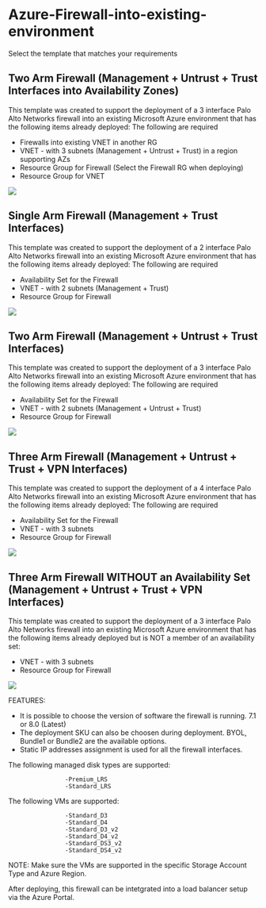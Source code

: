 # Azure-Firewall-into-existing-environment

Select the template that matches your requirements

## Two Arm Firewall (Management + Untrust + Trust Interfaces into Availability Zones)

This template was created to support the deployment of a 3 interface Palo Alto Networks firewall into an existing Microsoft Azure environment that has the following items already deployed:
The following are required
- Firewalls into existing VNET in another RG
- VNET - with 3 subnets (Management + Untrust + Trust) in a region supporting AZs
- Resource Group for Firewall (Select the Firewall RG when deploying)
- Resource Group for VNET
                    

[<img src="http://azuredeploy.net/deploybutton.png"/>](https://portal.azure.com/#create/Microsoft.Template/uri/https%3A%2F%2Fraw.githubusercontent.com%2FCAVEMAN306%2Fpan-azure-arm%2Fmaster%2FAdd-new-firewalls-to-existing-deployment%2FAdd-New-Firewalls-to-Existing-VNET-Zone-AzureDeploy.json)

## Single Arm Firewall (Management + Trust Interfaces)

This template was created to support the deployment of a 2 interface Palo Alto Networks firewall into an existing Microsoft Azure environment that has the following items already deployed:
The following are required
- Availability Set for the Firewall
- VNET - with 2 subnets (Management + Trust)
- Resource Group for Firewall

[<img src="http://azuredeploy.net/deploybutton.png"/>](https://portal.azure.com/#create/Microsoft.Template/uri/https%3A%2F%2Fraw.githubusercontent.com%2FCAVEMAN306%2Fpan-azure-arm%2Fmaster%2FAdd-new-firewalls-to-existing-deployment%2FAdd-New-Firewall-AzureDeploy-2NIC.json)


## Two Arm Firewall (Management + Untrust + Trust Interfaces)

This template was created to support the deployment of a 3 interface Palo Alto Networks firewall into an existing Microsoft Azure environment that has the following items already deployed:
The following are required
- Availability Set for the Firewall
- VNET - with 2 subnets (Management + Untrust + Trust)
- Resource Group for Firewall

[<img src="http://azuredeploy.net/deploybutton.png"/>](https://portal.azure.com/#create/Microsoft.Template/uri/https%3A%2F%2Fraw.githubusercontent.com%2FCAVEMAN306%2Fpan-azure-arm%2Fmaster%2FAdd-new-firewalls-to-existing-deployment%2FAdd-New-Firewall-AzureDeploy.json)

## Three Arm Firewall (Management + Untrust + Trust + VPN Interfaces)

This template was created to support the deployment of a 4 interface Palo Alto Networks firewall into an existing Microsoft Azure environment that has the following items already deployed:
The following are required
- Availability Set for the Firewall
- VNET - with 3 subnets
- Resource Group for Firewall

[<img src="http://azuredeploy.net/deploybutton.png"/>](https://portal.azure.com/#create/Microsoft.Template/uri/https%3A%2F%2Fraw.githubusercontent.com%2FCAVEMAN306%2Fpan-azure-arm%2Fmaster%2FAdd-new-firewalls-to-existing-deployment%2FAdd-New-Firewall-AzureDeploy-4NIC.json)

## Three Arm Firewall WITHOUT an Availability Set (Management + Untrust + Trust + VPN Interfaces)

This template was created to support the deployment of a 3 interface Palo Alto Networks firewall into an existing Microsoft Azure environment that has the following items already deployed but is NOT a member of an availability set:
- VNET - with 3 subnets
- Resource Group for Firewall

[<img src="http://azuredeploy.net/deploybutton.png"/>](https://portal.azure.com/#create/Microsoft.Template/uri/https%3A%2F%2Fraw.githubusercontent.com%2FCAVEMAN306%2Fpan-azure-arm%2Fmaster%2FAdd-new-firewalls-to-existing-deployment%2FAdd-New-Firewall-AzureDeploy-no-AS.json)


FEATURES:

- It is possible to choose the version of software the firewall is running. 7.1 or 8.0 (Latest)
- The deployment SKU can also be choosen during deployment.  BYOL, Bundle1 or Bundle2 are the available options.
- Static IP addresses assignment is used for all the firewall interfaces.


The following managed disk types are supported:

                    -Premium_LRS
                    -Standard_LRS

The following VMs are supported:

                    -Standard_D3
                    -Standard_D4
                    -Standard_D3_v2
                    -Standard_D4_v2
                    -Standard_DS3_v2
                    -Standard_DS4_v2

NOTE: Make sure the VMs are supported in the specific Storage Account Type and Azure Region.

After deploying, this firewall can be intetgrated into a load balancer setup via the Azure Portal.

